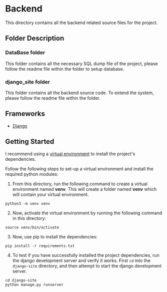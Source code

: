 # Backend
This directory contains all the backend related source files for the project.

## Folder Description
### DataBase folder 
This folder contains all the necessary SQL dump file of the project, please follow the readme file within the folder to setup database.
### django_site folder 
This folder contains all the backend source code. To extend the system, please follow the readme file within the folder.

## Frameworks
- [Django](https://docs.djangoproject.com/en/4.0/)

## Getting Started
I recommend using a [virtual environment](https://docs.python.org/3/library/venv.html) to install the project's dependencies.

Follow the following steps to set-up a virtual environment and install the required python modules:

1. From this directory, run the following command to create a virtual environment named **venv**. This will create a folder named **venv** which will contain your virtual environment.
```
python3 -m venv venv
```

2. Now, activate the virtual environment by running the following command in this directory:
```
source venv/bin/activate
```

3. Now, use pip to install the dependencies:
```
pip install -r requirements.txt
```

4. To test if you have successfully installed the project dependencies, run the django development server and verify it works.
First `cd` into the `django-site` directory, and then attempt to start the django development server.
```
cd django-site
python manage.py runserver
```
